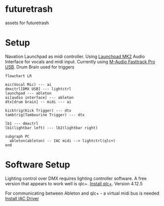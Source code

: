 # futuretrash
assets for futuretrash

# Setup

Navation Launchpad as midi controller. Using [Launchpad MK2](https://downloads.novationmusic.com/novation/launchpad-mk2/launchpad-mk2)
Audio Interface for vocals and midi input. Currently using [M-Audio Fasttrack Pro USB](https://www.lclark.edu/live/files/14551-maudio-fast-track-pro-manual).
Drum Brain used for triggers


```mermaid
flowchart LR

mic(Vocal Mic) --- ai
dmxctrl[DMX USB] --- lightctrl
launchpad --- ableton
ai[audio interface] --- ableton
dtx[drum brain] -- midi --- ai

kicktrig(Kick Trigger) --- dtx
tambtrig(Tambourine Trigger) --- dtx

lb1 --- dmxctrl
lb1(lightbar left) --- lb2(lightbar right)

subgraph PC
  ableton(ableton) -- IAC midi --> lightctrl(qlc+)
end
```


# Software Setup

Lighting control over DMX requires lighting controller software. A free version that appears to work well is qlc+.
[Install qlc+](https://www.qlcplus.org/). Version 4.12.5

For communicating between Ableton and qlc+ - a virtual midi bus is needed
[Install IAC Driver](https://help.ableton.com/hc/en-us/articles/209774225-Setting-up-a-virtual-MIDI-bus)


